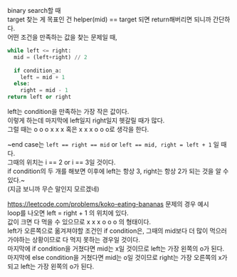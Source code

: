 binary search할 때    
target 찾는 게 목표인 건 helper(mid) == target 되면 return해버리면 되니까 간단하다.   
어떤 조건을 만족하는 값을 찾는 문제일 때,
```python
while left <= right:
  mid = (left+right) // 2
  
  if condition_a:
    left = mid + 1    
  else:
    right = mid - 1
return left or right
```

left는 condition을 만족하는 가장 작은 값이다.   
이렇게 하는데 마지막에 left일지 right일지 헷갈릴 때가 많다.    
그럴 때는 o o o x x x 혹은 x x x o o o로 생각을 한다.   

~end case는 `left == right == mid` or `left == mid, right = left + 1` 일 때다.   
그때의 위치는 i == 2 or i == 3일 것이다.   
if condition의 두 개를 해보면 이후에 left는 항상 3, right는 항상 2가 되는 것을 알 수 있다.~   
(지금 보니까 무슨 말인지 모르겠네)

https://leetcode.com/problems/koko-eating-bananas 문제의 경우 예시   
loop를 나오면 left = right + 1 의 위치에 있다.   
값이 크면 다 먹을 수 있으므로 x x x o o o 의 형태이다.   
left가 오른쪽으로 옮겨져야할 조건인 if condition은, 그때의 mid보다 더 많이 먹으러 가야하는 상황이므로 다 먹지 못하는 경우일 것이다.    
마지막에 if condition을 거쳤다면 mid는 x일 것이므로 left는 가장 왼쪽의 o가 된다.   
마지막에 else condition을 거쳤다면 mid는 o일 것이므로 right는 가장 오른쪽의 x가 되고 left는 가장 왼쪽의 o가 된다.    
